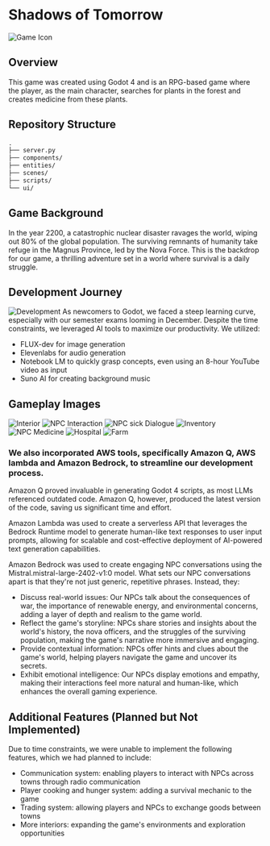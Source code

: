 
# Shadows of Tomorrow
![Game Icon](icon.svg)

## Overview
This game was created using Godot 4 and is an RPG-based game where the player, as the main character, searches for plants in the forest and creates medicine from these plants.

## Repository Structure
```markdown
.
├── server.py
├── components/
├── entities/
├── scenes/
├── scripts/
└── ui/
```

## Game Background
In the year 2200, a catastrophic nuclear disaster ravages the world, wiping out 80% of the global population. The surviving remnants of humanity take refuge in the Magnus Province, led by the Nova Force. This is the backdrop for our game, a thrilling adventure set in a world where survival is a daily struggle.

## Development Journey
![Development](/gameclips/0.png)
As newcomers to Godot, we faced a steep learning curve, especially with our semester exams looming in December. Despite the time constraints, we leveraged AI tools to maximize our productivity. We utilized:

* FLUX-dev for image generation
* Elevenlabs for audio generation
* Notebook LM to quickly grasp concepts, even using an 8-hour YouTube video as input
* Suno AI for creating background music



## Gameplay Images
![Interior](/gameclips/1.png)
![NPC Interaction](/gameclips/2.png)
![NPC sick Dialogue](/gameclips/3.png)
![Inventory](/gameclips/5.png)
![NPC Medicine](/gameclips/6.png)
![Hospital](/gameclips/7.png)
![Farm](/gameclips/8.png)



### We also incorporated AWS tools, specifically Amazon Q, AWS lambda and Amazon Bedrock, to streamline our development process. 

Amazon Q proved invaluable in generating Godot 4 scripts, as most LLMs referenced outdated code. Amazon Q, however, produced the latest version of the code, saving us significant time and effort.

Amazon Lambda was used to create a serverless API that leverages the Bedrock Runtime model to generate human-like text responses to user input prompts, allowing for scalable and cost-effective deployment of AI-powered text generation capabilities.

Amazon Bedrock was used to create engaging NPC conversations using the Mistral.mistral-large-2402-v1:0 model. What sets our NPC conversations apart is that they're not just generic, repetitive phrases. Instead, they:

* Discuss real-world issues: Our NPCs talk about the consequences of war, the importance of renewable energy, and environmental concerns, adding a layer of depth and realism to the game world.
* Reflect the game's storyline: NPCs share stories and insights about the world's history, the nova officers, and the struggles of the surviving population, making the game's narrative more immersive and engaging.
* Provide contextual information: NPCs offer hints and clues about the game's world, helping players navigate the game and uncover its secrets.
* Exhibit emotional intelligence: Our NPCs display emotions and empathy, making their interactions feel more natural and human-like, which enhances the overall gaming experience.

## Additional Features (Planned but Not Implemented)
Due to time constraints, we were unable to implement the following features, which we had planned to include:

* Communication system: enabling players to interact with NPCs across towns through radio communication
* Player cooking and hunger system: adding a survival mechanic to the game
* Trading system: allowing players and NPCs to exchange goods between towns
* More interiors: expanding the game's environments and exploration opportunities

